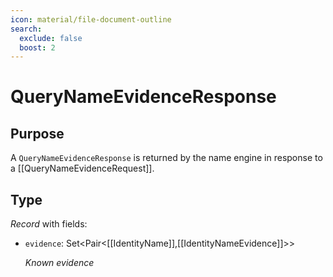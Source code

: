 ```yaml
---
icon: material/file-document-outline
search:
  exclude: false
  boost: 2
---
```


# QueryNameEvidenceResponse

## Purpose

<!-- --8<-- [start:purpose] -->
A `QueryNameEvidenceResponse` is returned by the name engine in response to a [[QueryNameEvidenceRequest]].
<!-- --8<-- [end:purpose] -->

## Type

<!-- --8<-- [start:type] -->
<div class="type" markdown>

*Record* with fields:

- `evidence`: Set<Pair<[[IdentityName]],[[IdentityNameEvidence]]>>

  *Known evidence*
</div>
<!-- --8<-- [end:type] -->
